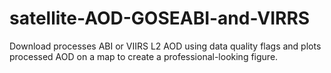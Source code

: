 # satellite-AOD-GOSEABI-and-VIRRS
Download processes ABI or VIIRS L2 AOD using data quality flags and plots processed AOD on a map to create a professional-looking figure.
